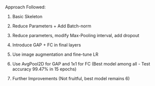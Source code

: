 Approach Followed:
1.	Basic Skeleton

2.	Reduce Parameters + Add Batch-norm

3.	Reduce parameters, modify Max-Pooling interval, add dropout

4.	Introduce GAP + FC in final layers

5.	Use image augmentation and fine-tune LR

6.	Use AvgPool2D for GAP and 1x1 for FC (Best model among all - Test accuracy 99.47% in 15 epochs)

7.	Further Improvements (Not fruitful, best model remains 6)
